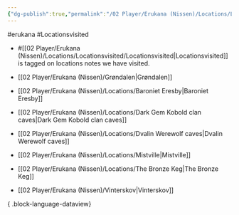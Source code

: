 ```yaml
---
{"dg-publish":true,"permalink":"/02 Player/Erukana (Nissen)/Locations/Locationsvisited/Locationsvisited/"}
---
```


#erukana #Locationsvisited 

- #[[02 Player/Erukana (Nissen)/Locations/Locationsvisited/Locationsvisited\|Locationsvisited]] is tagged on locations notes we have visited.

- [[02 Player/Erukana (Nissen)/Grøndalen\|Grøndalen]]
- [[02 Player/Erukana (Nissen)/Locations/Baroniet Eresby\|Baroniet Eresby]]
- [[02 Player/Erukana (Nissen)/Locations/Dark Gem Kobold clan caves\|Dark Gem Kobold clan caves]]
- [[02 Player/Erukana (Nissen)/Locations/Dvalin Werewolf caves\|Dvalin Werewolf caves]]
- [[02 Player/Erukana (Nissen)/Locations/Mistville\|Mistville]]
- [[02 Player/Erukana (Nissen)/Locations/The Bronze Keg\|The Bronze Keg]]
- [[02 Player/Erukana (Nissen)/Vinterskov\|Vinterskov]]

{ .block-language-dataview}


